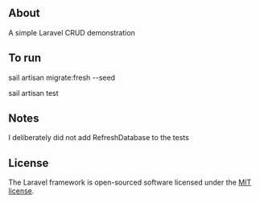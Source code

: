## About

A simple Laravel CRUD demonstration

## To run
sail artisan migrate:fresh --seed

sail artisan test

## Notes

I deliberately did not add RefreshDatabase to the tests

## License

The Laravel framework is open-sourced software licensed under the [MIT license](https://opensource.org/licenses/MIT).
